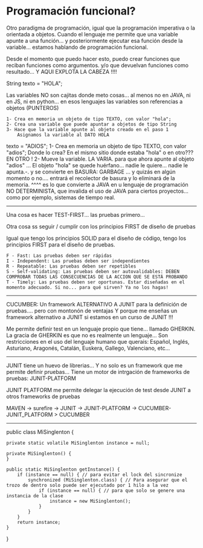 # Programación funcional?

Otro paradigma de programación, igual que la programación imperativa o la orientada a objetos.
Cuando el lenguaje me permite que una variable apunte a una función... y posteriormente ejecutar esa función desde la variable... estamos hablando de programación funcional.

Desde el momento que puedo hacer esto, puedo crear funciones que reciban funciones como argumentos. y/o que devuelvan funciones como resultado... Y AQUI EXPLOTA LA CABEZA !!!!

String texto = "HOLA";

Las variables NO son cajitas donde meto cosas... al menos no en JAVA, ni en JS, ni en python... en esos lenguajes las variables son referencias a objetos (PUNTEROS)

    1- Crea en memoria un objeto de tipo TEXTO, con valor "hola";
    2- Crea una variable que puede apuntar a objetos de tipo String
    3- Hace que la variable apunte al objeto creado en el paso 1
        Asignamos la variable al DATO HOLA
    
texto = "ADIOS";
    1- Crea en memoria un objeto de tipo TEXTO, con valor "adios";
        Donde lo crea? En el mismo sitio donde estaba "hola" o en otro??? EN OTRO !
    2- Mueve la variable. LA VARIA. para que ahora apunte al objeto "adios"
    ... El objeto "hola" se quede huérfano... nadie le quiere... nadie le apunta.-. y se convierte en  BASURA: GARBAGE
    ... y quizás en algún momento o no.... entrará el recolector de basura y lo eliminará de la memoria.
           ^^^^ es lo que convierte a JAVA en u lenguaje de programación NO DETERMINISTA, que invalida el uso de JAVA para ciertos proyectos... como por ejemplo, sistemas de tiempo real.

--- 

Una cosa es hacer TEST-FIRST... las pruebas primero...

Otra cosa ss seguir / cumplir con los principios FIRST de diseño de pruebas

Igual que tengo los principios SOLID para el diseño de código, tengo los principios FIRST para el diseño de pruebas.

    F - Fast: Las pruebas deben ser rápidas
    I - Independent: Las pruebas deben ser independientes
    R - Repeatable: Las pruebas deben ser repetibles
    S - Self-validating: Las pruebas deben ser autovalidables: DEBEN COMPROBAR TODAS LAS CONSECUENCIAS DE LA ACCION QUE SE ESTÁ PROBANDO
    T - Timely: Las pruebas deben ser oportunas. Estar diseñadas en el momento adecuado. Si no... para qué sirven? Ya no los hagas!

---

CUCUMBER:
Un framework ALTERNATIVO A JUNIT para la definición de pruebas.... pero con montonón de ventajas
Y porque me enseñas un framework alternativo a JUNIT si estamos en un curso de JUNIT !!!

Me permite definir test en un lenguaje propio que tiene... llamado GHERKIN.
La gracia de GHERKIN es que no es realmente un lenguaje... Son restricciones en el uso del lenguaje humano que querais: Español, Inglés, Asturiano, Aragonés, Catalán, Euskera, Gallego, Valenciano, etc...

---

JUNIT tiene un huevo de librerias...
Y no solo es un framework que me permite definir pruebas...
Tiene un motor de intrgación de frameworks de pruebas: JUNIT-PLATFORM

JUNIT PLATFORM me permite delegar la ejecución de test desde JUNIT a otros frameworks de pruebas


MAVEN -> surefire -> JUNIT -> JUNIT-PLATFORM -> CUCUMBER-JUNIT_PLATFORM > CUCUMBER



----


public class MiSinglenton {

    private static volatile MiSinglenton instance = null;

    private MiSinglenton() {
    }

    public static MiSinglenton getInstance() {
        if (instance == null) { // para evitar el lock del sincronize
            synchronized (MiSinglenton.class) { // Para asegurar que el trozo de dentro solo puede ser ejecutado por 1 hilo a la vez
                if (instance == null) { // para que solo se genere una instancia de la clase
                    instance = new MiSinglenton();
                }
            }
        }
        return instance;
    }

}